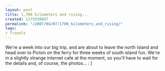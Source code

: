 ```yaml
---
layout: post
title: 1,700 kilometers and rising...
created: 1175938007
permalink: "/2007/04/07/1700_kilometers_and_rising/"
tags:
- Travels
---
```

We're a week into our big trip, and are about to leave the north island and head over to Picton on the ferry for three weeks of south island fun.  We're in a slightly strange internet cafe at the moment, so you'll have to wait for the details and, of course, the photos... : )
<!--break-->
